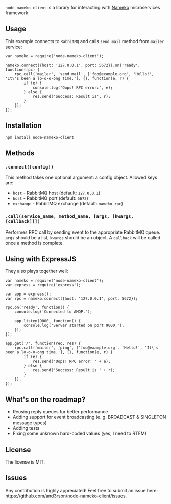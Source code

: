 `node-nameko-client` is a library for interacting with [Nameko] microservices framework.

## Usage

This example connects to `RabbitMQ` and calls `send_mail` method from `mailer` service:

    var nameko = require('node-nameko-client');

    nameko.connect({host: '127.0.0.1', port: 5672}).on('ready', function(rpc) {
        rpc.call('mailer', 'send_mail', ['foo@example.org', 'Hello!', 'It\'s been a lo-o-o-ong time.'], {}, function(e, r) {
            if (e) {
                console.log('Oops! RPC error:', e);
            } else {
                res.send('Success: Result is', r);
            }
        });
    });

## Installation

    npm install node-nameko-client

## Methods

### `.connect([config])`

This method takes one optional argument: a config object.
Allowed keys are:

  - `host` - RabbitMQ host (default: `127.0.0.1`)
  - `host` - RabbitMQ port (default: `5672`)
  - `exchange` - RabbitMQ exchange (default: `nameko-rpc`)

### `.call(service_name, method_name, [args, [kwargs, [callback]]])`

Performes RPC call by sending event to the appropriate RabbitMQ queue.
`args` should be a list, `kwargs` should be an object.
A `callback` will be called once a method is complete.

## Using with ExpressJS

They also plays together well:

    var nameko = require('node-nameko-client');
    var express = require('express');

    var app = express();
    var rpc = nameko.connect({host: '127.0.0.1', port: 5672});

    rpc.on('ready', function() {
        console.log('Connected to AMQP.');

        app.listen(9000, function() {
            console.log('Server started on port 9000.');
        });
    });

    app.get('/', function(req, res) {
        rpc.call('mailer', 'ping', ['foo@example.org', 'Hello!', 'It\'s been a lo-o-o-ong time.'], {}, function(e, r) {
            if (e) {
                res.send('Oops! RPC error: ' + e);
            } else {
                res.send('Success: Result is ' + r);
            }
        });
    });

## What's on the roadmap?

- Reusing reply queues for better performance
- Adding support for event broadcasting (e. g. BROADCAST & SINGLETON message types)
- Adding tests
- Fixing some unknown hard-coded values (yes, I need to RTFM)

## License

The license is MIT.

## Issues

Any contribution is highly appreciated!
Feel free to submit an issue here: <https://github.com/and3rson/node-nameko-client/issues>.

[Nameko]: https://github.com/onefinestay/nameko
